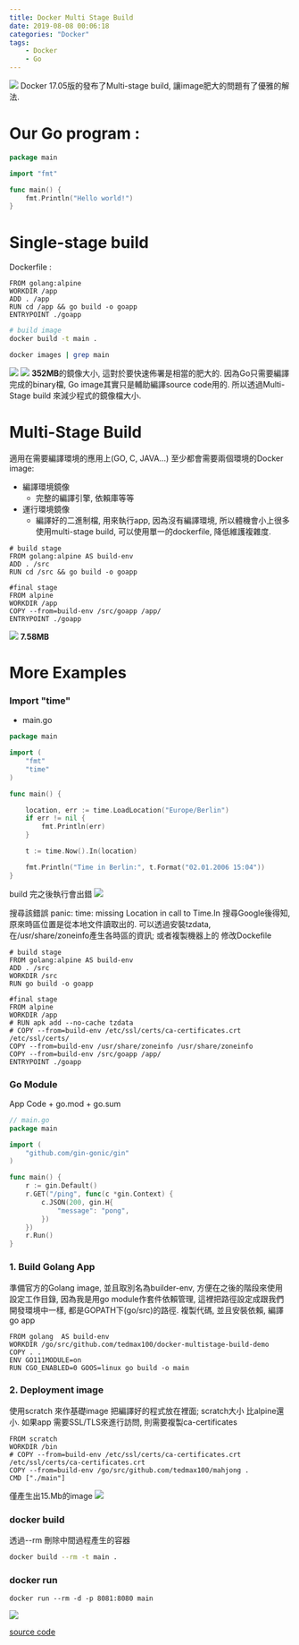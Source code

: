 ```yaml
---
title: Docker Multi Stage Build
date: 2019-08-08 00:06:18
categories: "Docker"
tags:
    - Docker
    - Go
---
```

![](/images/Go/4b2d10e2b8128b3c5d8fb38235e08b4793f150f8.jpeg)
Docker 17.05版的發布了Multi-stage build, 讓image肥大的問題有了優雅的解法.
<!--more--> 
# Our Go program :
```go
package main

import "fmt"

func main() {
	fmt.Println("Hello world!")
}
```

# Single-stage build
Dockerfile :
```dockerfile=
FROM golang:alpine
WORKDIR /app
ADD . /app
RUN cd /app && go build -o goapp
ENTRYPOINT ./goapp
```

```bash
# build image
docker build -t main .
```
```bash
docker images | grep main
```
![](https://i.imgur.com/iMNta0E.png)
![](https://i.imgur.com/2V3QnYD.png)
**352MB**的鏡像大小, 這對於要快速佈署是相當的肥大的. 
因為Go只需要編譯完成的binary檔, Go image其實只是輔助編譯source code用的.
所以透過Multi-Stage build 來減少程式的鏡像檔大小.

# Multi-Stage Build
適用在需要編譯環境的應用上(GO, C, JAVA...)
至少都會需要兩個環境的Docker image:
* 編譯環境鏡像
    * 完整的編譯引擎, 依賴庫等等
* 運行環境鏡像
    * 編譯好的二進制檔, 用來執行app, 因為沒有編譯環境, 所以體機會小上很多
使用multi-stage build, 可以使用單一的dockerfile, 降低維護複雜度.

```dockerfile=
# build stage
FROM golang:alpine AS build-env
ADD . /src
RUN cd /src && go build -o goapp

#final stage
FROM alpine
WORKDIR /app
COPY --from=build-env /src/goapp /app/
ENTRYPOINT ./goapp
```

![](https://i.imgur.com/a3B55jj.png)
**7.58MB**

# More Examples
### Import "time"
* main.go
```go
package main

import (
	"fmt"
	"time"
)

func main() {

	location, err := time.LoadLocation("Europe/Berlin")
	if err != nil {
		fmt.Println(err)
	}

	t := time.Now().In(location)

	fmt.Println("Time in Berlin:", t.Format("02.01.2006 15:04"))
}
```
build 完之後執行會出錯
![](https://i.imgur.com/IJr0Xxb.png)

搜尋該錯誤 panic: time: missing Location in call to Time.In
搜尋Google後得知, 原來時區位置是從本地文件讀取出的.
可以透過安裝tzdata, 在/usr/share/zoneinfo產生各時區的資訊; 或者複製機器上的
修改Dockefile

```dockerfile=
# build stage
FROM golang:alpine AS build-env
ADD . /src
WORKDIR /src
RUN go build -o goapp

#final stage
FROM alpine
WORKDIR /app
# RUN apk add --no-cache tzdata
# COPY --from=build-env /etc/ssl/certs/ca-certificates.crt /etc/ssl/certs/
COPY --from=build-env /usr/share/zoneinfo /usr/share/zoneinfo
COPY --from=build-env /src/goapp /app/
ENTRYPOINT ./goapp
```

### Go Module
App Code + go.mod + go.sum
```go
// main.go
package main

import (
	"github.com/gin-gonic/gin"
)

func main() {
	r := gin.Default()
	r.GET("/ping", func(c *gin.Context) {
		c.JSON(200, gin.H{
			"message": "pong",
		})
	})
	r.Run()
}
```

### 1. Build Golang App
準備官方的Golang image, 並且取別名為builder-env, 方便在之後的階段來使用
設定工作目錄, 
因為我是用go module作套件依賴管理,
這裡把路徑設定成跟我們開發環境中一樣, 都是GOPATH下(go/src)的路徑.
複製代碼, 並且安裝依賴, 編譯go app
```dockerfile=
FROM golang  AS build-env
WORKDIR /go/src/github.com/tedmax100/docker-multistage-build-demo
COPY . .
ENV GO111MODULE=on
RUN CGO_ENABLED=0 GOOS=linux go build -o main
```
### 2. Deployment image
使用scratch 來作基礎image
把編譯好的程式放在裡面;
scratch大小 比alpine還小.
如果app 需要SSL/TLS來進行訪問, 則需要複製ca-certificates
```dockerfile=
FROM scratch
WORKDIR /bin
# COPY --from=build-env /etc/ssl/certs/ca-certificates.crt /etc/ssl/certs/ca-certificates.crt
COPY --from=build-env /go/src/github.com/tedmax100/mahjong .
CMD ["./main"]
```
僅產生出15.Mb的image
![](https://i.imgur.com/KFvPRRt.png)

### docker build
透過--rm 刪除中間過程產生的容器
```bash
docker build --rm -t main .
```
### docker run
```bash=
docker run --rm -d -p 8081:8080 main
```
![](https://i.imgur.com/HVJsI0E.png)

[source code](https://gitlab.com/tedmax100/demo)